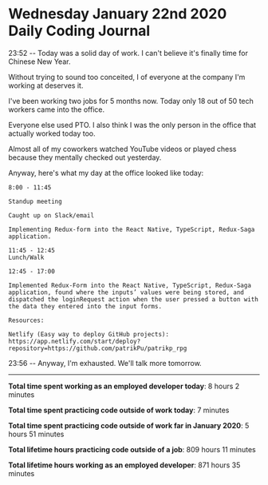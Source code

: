 # Wednesday January 22nd 2020 Daily Coding Journal

23:52 -- Today was a solid day of work. I can't believe it's finally time for Chinese New Year.

Without trying to sound too conceited, I of everyone at the company I'm working at deserves it.

I've been working two jobs for 5 months now. Today only 18 out of 50 tech workers came into the office.

Everyone else used PTO. I also think I was the only person in the office that actually worked today too.

Almost all of my coworkers watched YouTube videos or played chess because they mentally checked out yesterday.

Anyway, here's what my day at the office looked like today:
```
8:00 - 11:45

Standup meeting

Caught up on Slack/email

Implementing Redux-form into the React Native, TypeScript, Redux-Saga application.

11:45 - 12:45
Lunch/Walk

12:45 - 17:00

Implemented Redux-Form into the React Native, TypeScript, Redux-Saga application, found where the inputs’ values were being stored, and dispatched the loginRequest action when the user pressed a button with the data they entered into the input forms.

Resources:

Netlify (Easy way to deploy GitHub projects): https://app.netlify.com/start/deploy?repository=https://github.com/patrikPu/patrikp_rpg
```
23:56 -- Anyway, I'm exhausted. We'll talk more tomorrow.
___
**Total time spent working as an employed developer today**: 8 hours 2 minutes

**Total time spent practicing code outside of work today**: 7 minutes

**Total time spent practicing code outside of work far in January 2020**: 5 hours 51 minutes

**Total lifetime hours practicing code outside of a job**: 809 hours 11 minutes

**Total lifetime hours working as an employed developer**: 871 hours 35 minutes